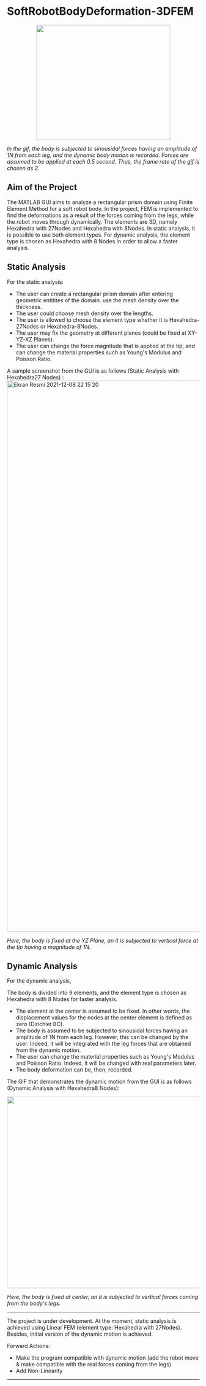 # SoftRobotBodyDeformation-3DFEM

<p align="center">
<img src="https://user-images.githubusercontent.com/77242876/145266138-27fad527-2cef-4e40-9938-76051d32bbef.gif" width="350" height="300"/>

*In the gif, the body is subjected to sinousidal forces having an amplitude of 1N from each leg, and the dynamic body motion is recorded. Forces are assumed to be applied at each 0.5 second. Thus, the frame rate of the gif is chosen as 2.* 

## Aim of the Project

The MATLAB GUI aims to analyze a rectangular prism domain using Finite Element Method for a soft robot body. In the project, FEM is implemented to find the deformations as a result of the forces coming from the legs, while the robot moves through dynamically. The elements are 3D, namely Hexahedra with 27Nodes and Hexahedra with 8Nodes. In static analysis, it is possible to use both element types. For dynamic analysis, the element type is chosen as Hexahedra with 8 Nodes in order to allow a faster analysis.
  
## Static Analysis

For the static analysis:
- The user can create a rectangular prism domain after entering geometric entitites of the domain. use the mesh density over the thickness.
- The user could choose mesh density over the lengths. 
- The user is allowed to choose the element type whether it is Hexahedra-27Nodes or Hexahedra-8Nodes.
- The user may fix the geometry at different planes (could be fixed at XY-YZ-XZ Planes).
- The user can change the force magnitude that is applied at the tip, and can change the material properties such as Young's Modulus and Poisson Ratio. 
    
A sample screenshot from the GUI is as follows (Static Analysis with Hexahedra27 Nodes) :<img width="1439" alt="Ekran Resmi 2021-12-08 22 15 20" src="https://user-images.githubusercontent.com/77242876/145269985-5457917c-6cbd-456f-acef-9282cc49f7ef.png">

*Here, the body is fixed at the YZ Plane, an it is subjected to vertical force at the tip having a magnitude of 1N.*

## Dynamic Analysis
  
For the dynamic analysis,
  
The body is divided into 9 elements, and the element type is chosen as Hexahedra with 8 Nodes for faster analysis. 
- The element at the center is assumed to be fixed. In other words, the displacement values for the nodes at the center element is defined as zero (Dirichlet BC). 
- The body is assumed to be subjected to sinousidal forces having an amplitude of 1N from each leg. However, this can be changed by the user.  Indeed, it will be integrated with the leg forces that are obtained from the dynamic motion. 
- The user can change the material properties such as Young's Modulus and Poisson Ratio. Indeed, it will be changed with real parameters later. 
- The body deformation can be, then, recorded. 
 
The GIF that demonstrates the dynamic motion from the GUI is as follows (Dynamic Analysis with Hexahedra8 Nodes):

<p align="center">
<img src="https://user-images.githubusercontent.com/77242876/145274100-ff1e1c93-da6c-4d4c-84a8-635806a9cebb.gif" width="1400" height="500"/>


*Here, the body is fixed at center, an it is subjected to vertical forces coming from the body's legs.*

---

The project is under development. At the moment, static analysis is achieved using Linear FEM (element type: Hexahedra with 27Nodes). Besides, initial version of the dynamic motion is achieved.

Forward Actions:
- Make the program compatible with dynamic motion (add the robot move & make compatible with the real forces coming from the legs)
- Add Non-Linearity

---
